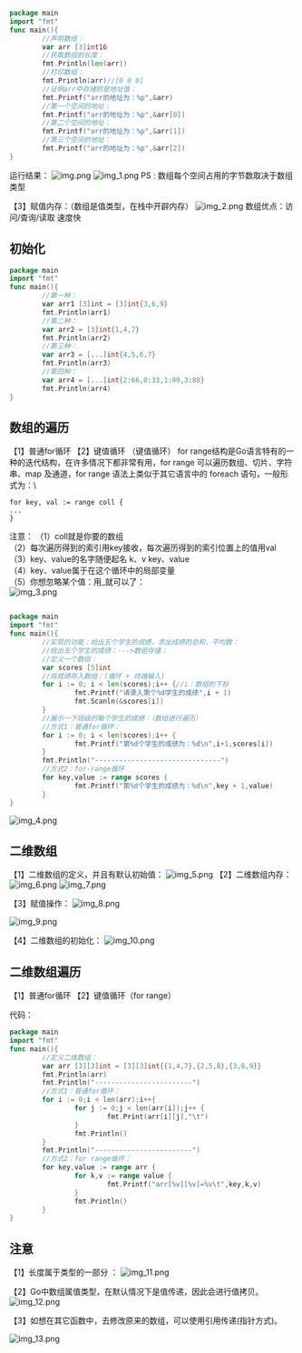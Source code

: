```go
package main
import "fmt"
func main(){
        //声明数组：
        var arr [3]int16
        //获取数组的长度：
        fmt.Println(len(arr))
        //打印数组：
        fmt.Println(arr)//[0 0 0]
        //证明arr中存储的是地址值：
        fmt.Printf("arr的地址为：%p",&arr)
        //第一个空间的地址：
        fmt.Printf("arr的地址为：%p",&arr[0])
        //第二个空间的地址：
        fmt.Printf("arr的地址为：%p",&arr[1])
        //第三个空间的地址：
        fmt.Printf("arr的地址为：%p",&arr[2])
}
```
运行结果：
![img.png](img/img.png)
![img_1.png](img/img_1.png)
PS : 数组每个空间占用的字节数取决于数组类型

【3】赋值内存：（数组是值类型，在栈中开辟内存）
![img_2.png](img/img_2.png)
数组优点：访问/查询/读取 速度快
## 初始化
```go
package main
import "fmt"
func main(){
        //第一种：
        var arr1 [3]int = [3]int{3,6,9}
        fmt.Println(arr1)
        //第二种：
        var arr2 = [3]int{1,4,7}
        fmt.Println(arr2)
        //第三种：
        var arr3 = [...]int{4,5,6,7}
        fmt.Println(arr3)
        //第四种：
        var arr4 = [...]int{2:66,0:33,1:99,3:88}
        fmt.Println(arr4)
}
```


## 数组的遍历
【1】普通for循环
【2】键值循环
（键值循环） for range结构是Go语言特有的一种的迭代结构，在许多情况下都非常有用，for range 可以遍历数组、切片、字符串、map 及通道，for range 语法上类似于其它语言中的 foreach 语句，一般形式为：\
```
for key, val := range coll {
...
}
```

注意：
（1）coll就是你要的数组 \
（2）每次遍历得到的索引用key接收，每次遍历得到的索引位置上的值用val \
（3）key、value的名字随便起名  k、v   key、value  \
（4）key、value属于在这个循环中的局部变量 \
（5）你想忽略某个值：用_就可以了： \
![img_3.png](img/img_3.png)
```go

package main
import "fmt"
func main(){
        //实现的功能：给出五个学生的成绩，求出成绩的总和，平均数：
        //给出五个学生的成绩：--->数组存储：
        //定义一个数组：
        var scores [5]int
        //将成绩存入数组：(循环 + 终端输入)
        for i := 0; i < len(scores);i++ {//i：数组的下标
                fmt.Printf("请录入第个%d学生的成绩",i + 1)
                fmt.Scanln(&scores[i])
        }
        //展示一下班级的每个学生的成绩：（数组进行遍历）
        //方式1：普通for循环：
        for i := 0; i < len(scores);i++ {
                fmt.Printf("第%d个学生的成绩为：%d\n",i+1,scores[i])
        }
        fmt.Println("-------------------------------")
        //方式2：for-range循环
        for key,value := range scores {
                fmt.Printf("第%d个学生的成绩为：%d\n",key + 1,value)
        }
}

```
![img_4.png](img/img_4.png)

## 二维数组
【1】二维数组的定义，并且有默认初始值：
![img_5.png](img/img_5.png)
【2】二维数组内存：
![img_6.png](img/img_6.png)
![img_7.png](img/img_7.png)

【3】赋值操作：
![img_8.png](img/img_8.png)

![img_9.png](img/img_9.png)

【4】二维数组的初始化：
![img_10.png](img/img_10.png)
## 二维数组遍历
【1】普通for循环
【2】键值循环（for range）


代码：
```go
package main
import "fmt"
func main(){
        //定义二维数组：
        var arr [3][3]int = [3][3]int{{1,4,7},{2,5,8},{3,6,9}}
        fmt.Println(arr)
        fmt.Println("------------------------")
        //方式1：普通for循环：
        for i := 0;i < len(arr);i++{
                for j := 0;j < len(arr[i]);j++ {
                        fmt.Print(arr[i][j],"\t")
                }
                fmt.Println()
        }
        fmt.Println("------------------------")
        //方式2：for range循环：
        for key,value := range arr {
                for k,v := range value {
                        fmt.Printf("arr[%v][%v]=%v\t",key,k,v)
                }
                fmt.Println()
        }
}
```

## 注意
【1】长度属于类型的一部分 ：
![img_11.png](img/img_11.png)

【2】Go中数组属值类型，在默认情况下是值传递，因此会进行值拷贝。
![img_12.png](img/img_12.png)

【3】如想在其它函数中，去修改原来的数组，可以使用引用传递(指针方式)。

![img_13.png](img/img_13.png)
